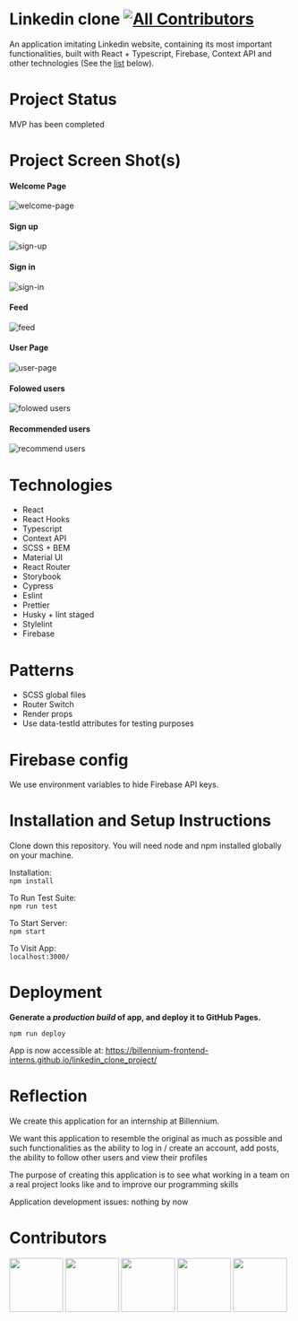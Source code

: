 # Linkedin clone [![All Contributors](https://img.shields.io/badge/all_contributors-5-orange.svg?style=flat-square)](#Contributors)

An application imitating Linkedin website, containing its most important functionalities, built with React + Typescript, Firebase, Context API and other technologies (See the [list](#Technologies) below).

# Project Status

MVP has been completed

# Project Screen Shot(s)


#### Welcome Page
![welcome-page](https://user-images.githubusercontent.com/76663651/128849049-39fbc9ea-81a4-4555-8df1-79f6905fa2e6.png)

#### Sign up
![sign-up](https://user-images.githubusercontent.com/76663651/128849243-b39a08b7-f5ee-46e1-b816-d47b6044324c.png)
#### Sign in
![sign-in](https://user-images.githubusercontent.com/76663651/128849326-c286ec90-bcb1-455c-bcad-d3e3345fe937.png)
#### Feed
![feed](https://user-images.githubusercontent.com/76663651/128849482-1bb9afc1-96e9-48d0-81e9-e93e2e8003ca.png)

#### User Page
![user-page](https://user-images.githubusercontent.com/76663651/128849671-91bb9ef6-f81d-4609-8911-c5800e2da114.png)
#### Folowed users
![folowed users](https://user-images.githubusercontent.com/76663651/128849852-9365d1c3-71f8-411e-9d11-3cba980c753d.png)
#### Recommended users
![recommend users](https://user-images.githubusercontent.com/76663651/128849913-606cd271-d6bd-4113-93c5-4d33e4e69a49.png)



# Technologies

- React
- React Hooks
- Typescript
- Context API
- SCSS + BEM
- Material UI
- React Router
- Storybook
- Cypress
- Eslint
- Prettier
- Husky + lint staged
- Stylelint
- Firebase

# Patterns

- SCSS global files
- Router Switch
- Render props
- Use data-testId attributes for testing purposes


# Firebase config

We use environment variables to hide Firebase API keys.

# Installation and Setup Instructions

Clone down this repository. You will need node and npm installed globally on your machine.

Installation:  
`npm install`

To Run Test Suite:  
`npm run test`

To Start Server:  
`npm start`

To Visit App:  
`localhost:3000/`

# Deployment 

**Generate a *production build* of  app, and deploy it to GitHub Pages.**

`npm run deploy`
    
   App is now accessible at: https://billennium-frontend-interns.github.io/linkedin_clone_project/


# Reflection

We create this application for an internship at Billennium.

We want this application to resemble the original as much as possible and such functionalities as the ability to log in / create an account, add posts, the ability to follow other users and view their profiles

The purpose of creating this application is to see what working in a team on a real project looks like and to improve our programming skills

Application development issues: nothing by now

# Contributors

<a href="https://github.com/MateuszLisowski"><img src="https://github.com/MateuszLisowski.png" width='96px' height='96px'/></a>
<a href="https://github.com/jakub-gosciniak"><img src="https://github.com/jakub-gosciniak.png" width='96px' height='96px'/></a>
<a href="https://github.com/mateusz0612"><img src="https://github.com/mateusz0612.png" width='96px' height='96px'/></a>
<a href="https://github.com/Polo11121"><img src='https://avatars.githubusercontent.com/u/87152087?&v=4' width='96px' height='96px'/></a>
<a href="https://github.com/MatYouKy"><img src='https://avatars.githubusercontent.com/u/76663651?v=4' width='96px' height='96px'/></a> 
